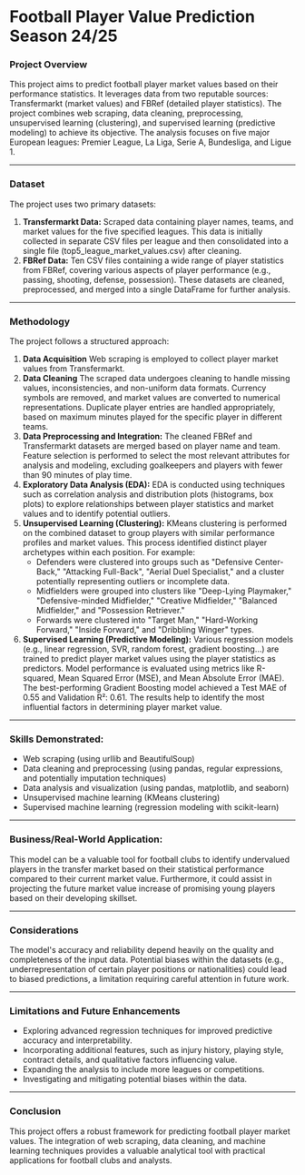 # Football Player Value Prediction Season 24/25

### **Project Overview**

This project aims to predict football player market values based on their performance statistics. It leverages data from two reputable sources: Transfermarkt (market values) and FBRef (detailed player statistics). The project combines web scraping, data cleaning, preprocessing, unsupervised learning (clustering), and supervised learning (predictive modeling) to achieve its objective. The analysis focuses on five major European leagues: Premier League, La Liga, Serie A, Bundesliga, and Ligue 1.

---

### **Dataset**

The project uses two primary datasets:

1.  **Transfermarkt Data:** Scraped data containing player names, teams, and market values for the five specified leagues. This data is initially collected in separate CSV files per league and then consolidated into a single file (top5_league_market_values.csv) after cleaning.
2.  **FBRef Data:** Ten CSV files containing a wide range of player statistics from FBRef, covering various aspects of player performance (e.g., passing, shooting, defense, possession). These datasets are cleaned, preprocessed, and merged into a single DataFrame for further analysis.

---

### **Methodology**

The project follows a structured approach:

1.  **Data Acquisition** Web scraping is employed to collect player market values from Transfermarkt.
2.  **Data Cleaning** The scraped data undergoes cleaning to handle missing values, inconsistencies, and non-uniform data formats. Currency symbols are removed, and market values are converted to numerical representations. Duplicate player entries are handled appropriately, based on maximum minutes played for the specific player in different teams.
3.  **Data Preprocessing and Integration:** The cleaned FBRef and Transfermarkt datasets are merged based on player name and team. Feature selection is performed to select the most relevant attributes for analysis and modeling, excluding goalkeepers and players with fewer than 90 minutes of play time.
4.  **Exploratory Data Analysis (EDA):** EDA is conducted using techniques such as correlation analysis and distribution plots (histograms, box plots) to explore relationships between player statistics and market values and to identify potential outliers.
5.  **Unsupervised Learning (Clustering):** KMeans clustering is performed on the combined dataset to group players with similar performance profiles and market values. This process identified distinct player archetypes within each position. For example:
    *   Defenders were clustered into groups such as "Defensive Center-Back," "Attacking Full-Back", "Aerial Duel Specialist," and a cluster potentially representing outliers or incomplete data.
    *   Midfielders were grouped into clusters like "Deep-Lying Playmaker," "Defensive-minded Midfielder," "Creative Midfielder," "Balanced Midfielder," and "Possession Retriever."
    *   Forwards were clustered into "Target Man," "Hard-Working Forward," "Inside Forward," and "Dribbling Winger" types.
6.  **Supervised Learning (Predictive Modeling):** Various regression models (e.g., linear regression, SVR, random forest, gradient boosting...) are trained to predict player market values using the player statistics as predictors. Model performance is evaluated using metrics like R-squared, Mean Squared Error (MSE), and Mean Absolute Error (MAE). The best-performing Gradient Boosting model achieved a Test MAE of 0.55 and Validation R²: 0.61. The results help to identify the most influential factors in determining player market value.

---

### **Skills Demonstrated:**

*   Web scraping (using urllib and BeautifulSoup)
*   Data cleaning and preprocessing (using pandas, regular expressions, and potentially imputation techniques)
*   Data analysis and visualization (using pandas, matplotlib, and seaborn)
*   Unsupervised machine learning (KMeans clustering)
*   Supervised machine learning (regression modeling with scikit-learn)

---

### **Business/Real-World Application:**

This model can be a valuable tool for football clubs to identify undervalued players in the transfer market based on their statistical performance compared to their current market value. Furthermore, it could assist in projecting the future market value increase of promising young players based on their developing skillset.

---

### **Considerations**

The model's accuracy and reliability depend heavily on the quality and completeness of the input data. Potential biases within the datasets (e.g., underrepresentation of certain player positions or nationalities) could lead to biased predictions, a limitation requiring careful attention in future work.

---

### **Limitations and Future Enhancements**

*   Exploring advanced regression techniques for improved predictive accuracy and interpretability.
*   Incorporating additional features, such as injury history, playing style, contract details, and qualitative factors influencing value.
*   Expanding the analysis to include more leagues or competitions.
*   Investigating and mitigating potential biases within the data.

---

### **Conclusion**

This project offers a robust framework for predicting football player market values. The integration of web scraping, data cleaning, and machine learning techniques provides a valuable analytical tool with practical applications for football clubs and analysts.

